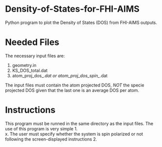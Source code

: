 # Density-of-States-for-FHI-AIMS
Python program to plot the Density of States (DOS) from FHI-AIMS outputs.

# Needed Files
The necessary input files are:
  1.  geometry.in
  2.  KS_DOS_total.dat
  3.  atom_proj_dos_*.dat or atom_proj_dos_spin_*.dat

The input files must contain the atom projected DOS, *NOT* the specie projected DOS given that the last one is an average DOS per atom.

# Instructions
This program must be runned in the same directory as the input files.
The use of this program is very simple
1.  
x. The user must specify whether the system is spin polarized or not following the screen-displayed instructions
2. 
